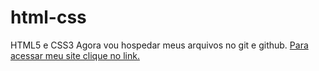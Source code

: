 # html-css
 HTML5 e CSS3
 Agora vou hospedar meus arquivos no git e github.
<a href="https://cgb102000.github.io/html-css/android">Para acessar meu site clique no link. </a>
